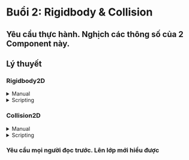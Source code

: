 # Buổi 2: Rigidbody & Collision
## Yêu cầu thực hành. Nghịch các thông số của 2 Component này. 
## Lý thuyết
### Rigidbody2D
  <details><summary>Manual</summary>
  <p>Nguồn tham khảo đầu tiên => Unity Documentation</br>Các bạn đọc kết hợp giữa Unity docs và docs trên Github, nếu có không hiểu đoạn nào thì nhắn tin trong nhóm. Tập dần cho quen đi thôi!!!<p>
  [Unity Docs](https://docs.unity3d.com/Manual/class-Rigidbody2D.html)
  <h5>Rigidbody2D là gì? </h5><p>Rigidbody2D là hệ thống mô phỏng vật lý dành cho game2D (Không sử dụng cho 3D), ví dụ trọng lực, lực tác động, lực ma sát,... </p>
  <p>Bắt đầu tập trung vào những điểm sau</p>
  <img src ="https://user-images.githubusercontent.com/50346687/104209081-d8c1b100-5463-11eb-8003-6724afa4bb2f.png"/>
  <details><summary>Body Type</summary>
  <li>Dynamic: Như tên gọi, loại này cho phép cả nội lực (bao gồm các lực mà từ vật này sinh ra, velocity, thường thì sử dụng code) và ngoại lực (bao gồm trọng lực) tác động vào GameOject </li><p>
  <li>Kinematic: Loại này chỉ cho phép nội lực tác động vào GameOject</li>
  <li>Static: Không tác động lực vào được</li>
  <h4>Chú ý</h4><p>Có một chú ý ở đây, khi các bạn tìm hiểu kỹ hơn về Physics. Hệ thống Physics sẽ có Transform riêng, nó tự động cập nhật cho bằng Transform của GameOject sau mỗi FixedUpdate() được thực hiện. Với tất cả các loại ở đây sẽ tác động vào Transform của Rigidbody. Transform của GameObject tự động cập nhận theo Rigidbody. Nên nếu ta tác động vào Transform của GameObject thì Object vẫn di chuyển.
  </details>
  <details><summary>Material</summary>
  <p>Phần này sẽ liên quan đến Ma Sát và Độ nảy của GameObject</p>
  <p>Physics Materials 2D</p>
  <img src="https://user-images.githubusercontent.com/50346687/104211768-107e2800-5467-11eb-99a1-3c855ffc6aaa.png"/>
  <img src="https://user-images.githubusercontent.com/50346687/104212138-75398280-5467-11eb-94ec-97f7850c84f3.png"/>
  <li>Friction: Giá trị từ 0-1. 0 là không ma sát, 1 là độ ma sát max</li>
  <li>Bounciness: Giá trị từ 0-1. 0 là không nảy, 1 là max nảy</li>
  </details>
  <details><summary>Drag</summary>
  <li>Linear Drag: hệ số cản di chuyển, hệ số càng cao thì càng cần nhiều lực để di chuyển Rigidbody</li>
  <li>Angular Drag: hệ số cản quay, hệ số càng cao thì càng cần nhiều lực để quay Rigidbody</li>
  </details>
  <details><summary>Gravity</summary>
  <li>Mass: Nó là khối lượng đấy</li>
  <li>Gravity Scale: Mặc định là 9.81 (học trong vật lý rồi nhỉ :v) scale thì 1 là 9.81. 0 là 0 :)
  </details>
  <details><summary>Các thông số khác nâng cao hơn</summary>
  <li>Collision Detection: Khi vật đi xuyên qua dù đã có Collision thì tìm tài liệu ở đây</li>
  <li>Sleeping Mode: Thời gian Rigidbody hoạt động và nghỉ</li>
  <li>Interpolate: Phần này có ích khi di chuyển mượt mà hay cần ổn định</li>
  <li>Constraints: Khóa :)) thử đi sẽ biết</li>
  <h3>Trên [Unitydocs](https://docs.unity3d.com/Manual) có hết nhá. Khi tìm hiểu được những phần bên trên thì cũng nên tự tìm hiểu về các phần này</h3>
  <h5>Một phần khá thú vị là hệ thống Joint của Unity. Các bạn sẽ tìm hiểu cái này sau khi hiểu về Rigidbody và Collision. Đừng tham, tẩu hỏa nhập ma đấy!</h5>
  </details>
  </details>
  <details><summary>Scripting</summary>
  <h5>Một số keyword để mọi người tìm hiểu => Tra keyword + "Unity docs"</h5>
  [Unity docs](https://docs.unity3d.com/ScriptReference/Rigidbody2D.html)
  <li>Rigidbody2D.velocity</li>
  <li>Rigidbody2D.AddForce</li>
  <li>Rigidbody2D.position</li>
  <li>Rigidbody2D.rotation</li>
  <li>Rigidbody2D.MovePosition</li>
  <li>Rigidbody2D.MoveRotation</li>
  <h3>Yêu cầu mọi người đọc trước. Lên lớp mới hiểu được</h3>
  </details>
</details>

### Collision2D
  <details><summary>Manual</summary>
  <p>Collision là va chạm </br>Collider là vật va chạm</br> Vậy, hệ thống này sử dụng để mô phỏng va chạm giữa các vật thể với nhau (các GameOject đều yêu cầu có Collider 2D)
  <p>Có các loại Collider 2D khác nhau: Box Collider 2D, Casule Collider 2D, Circle Collider 2D,... Tùy thuộc vào hình dạng của sprite để sử dụng cho hợp lý. Tất cả đều có các thuộc tính giống nhau nên ở đây sẽ tìm hiểu về BoxCollider2D</p>
  <img src="https://user-images.githubusercontent.com/50346687/104216725-04956480-546d-11eb-8153-8b1e16cb3b26.png"/>
  <img src="https://user-images.githubusercontent.com/50346687/104218304-2263c900-546f-11eb-8a15-6e25dc06c3e4.png"/>
  <details><summary>Vùng va chạm (khu vực mà có thể va chạm với các vật thể khác cũng có vùng va chạm)</summary>
  <li>Size: size của Vùng va chạm :))</li>
  <li>Offset: Vị trí bị lệch trên hệ tọa độ Oxy so với gốc ban đầu của Vùng va chạm </li>
  <li>Edit Collider: Điều chỉnh được Vùng va chạm trực tiếp trên Scene Window. Ấn và kéo các điểm như hình dưới để điều chỉnh</li>
  <img src="https://user-images.githubusercontent.com/50346687/104218316-255eb980-546f-11eb-90dc-143a965e4f8c.png"/>
  </details>
  <details><summary>Một số thuộc tính quan trọng khác</summary>
  <li>IsTrigger: Vẫn là vùng va chạm, nhưng chỉ nhận thông tin của Vật tác động vào Vùng va chạm này chứ không tác động lên vật.</li>
  <li>Used By Composite: Vùng va chạm sẽ liền thành một khối. Sử dụng cho TileMap chúng ta học trong những buổi tiếp theo.</li>
  <li>Material: Tương tự như Material của Rigidbody</li>
  </details>
  <p>Ngoài ra, Collider rất cần thiết cho hệ thống RayCast sau này</p>
  </details>
  <details><summary>Scripting</summary>
  <h5>Một số Hàm cần tìm hiểu trên docs</h5>
  <li>OnCollisionEnter2D</li>
  <li>OnCollisionStay2D</li>
  <li>OnCollisionExit2D</li>
  </details>
    <h3>Yêu cầu mọi người đọc trước. Lên lớp mới hiểu được</h3>
